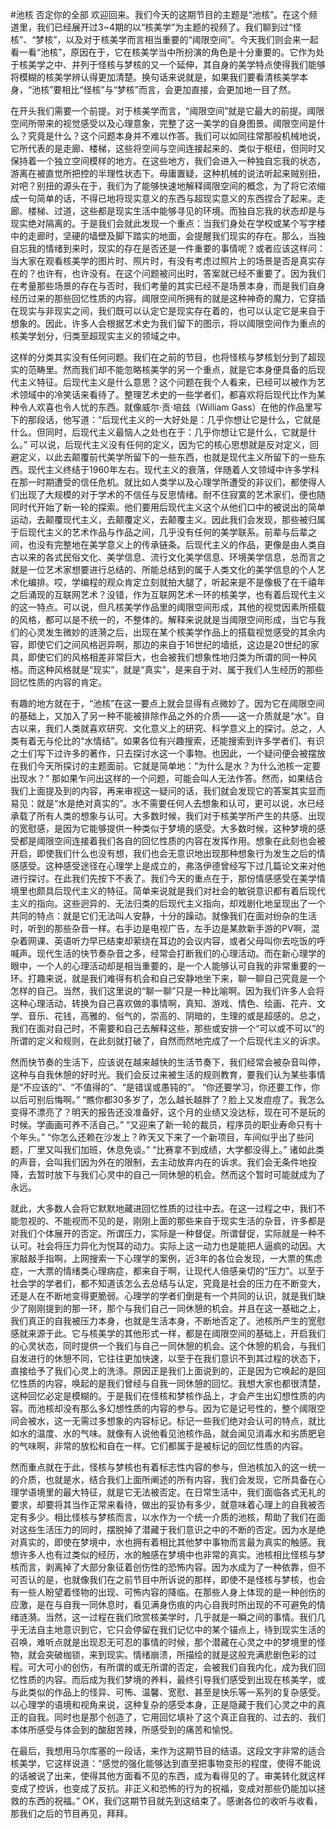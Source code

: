 #池核 否定你的全部
欢迎回来。我们今天的这期节目的主题是“池核”。在这个频道里，我们已经展开过3~4期的以“核美学”为主题的视频了。我们聊到过“怪核”、“梦核”，以及对于核美学而言相当重要的“阈限空间”。今天我们则会来一起看一看“池核”，原因在于，它在核美学当中所扮演的角色是十分重要的。它作为处于核美学之中、并列于怪核与梦核的又一个延伸，其自身的美学特点使得我们能够将模糊的核美学辨认得更加清楚。换句话来说就是，如果我们要看清核美学本身，“池核”要相比“怪核”与“梦核”而言，会更加直接，会更加地一目了然。

在开头我们需要一个前提。对于核美学而言，“阈限空间”就是它最大的前提。阈限空间所带来的视觉感受以及心理意象，完整了这一美学的自身图景。阈限空间是什么？究竟是什么？这个问题本身并不难以作答。我们可以如同往常那般机械地说，它所代表的是走廊、楼梯，这些将空间与空间连接起来的、类似于枢纽，但同时又保持着一个独立空间模样的地方。在这些地方，我们会进入一种独自忘我的状态，游离在被直觉所把控的半理性状态下。毋庸置疑，这种机械的说法听起来贼别扭，对吧？别扭的源头在于，我们为了能够快速地解释阈限空间的概念，为了将它浓缩成一句简单的话，不得已地将现实意义的东西与超现实意义的东西捏合了起来。走廊、楼梯、过道，这些都是现实生活中能够寻见的环境。而独自忘我的状态却是与现实绝对隔离的。于是我们会就此发现一个重点：当我们身处在学校或某个写字楼中的走廊时，坚硬的墙壁及脚下踏实的地面，会提醒我们现实的存在。那么，当独自忘我的情绪到来时，现实的存在是否还是一件重要的事情呢？或者应该这样问：当大家在观看核美学的图片时、照片时，有没有考虑过照片上的场景是否是真实存在的？也许有，也许没有。在这个问题被问出时，答案就已经不重要了。因为我们在考量那些场景的存在与否时，我们考量的其实已经不是场景本身，而是我们自身经历过来的那些回忆性质的内容。阈限空间所拥有的就是这种神奇的魔力，它穿插在现实与非现实之间，我们既可以认定它是现实存在着的，也可以认定它是来自于想象的。因此，许多人会根据艺术史为我们留下的图示，将以阈限空间作为重点的核美学划分，归类至超现实主义的领域之中。

这样的分类其实没有任何问题。我们在之前的节目，也将怪核与梦核划分到了超现实的范畴里。然而我们却不能忽略核美学的另一个重点，就是它本身便具备的后现代主义特征。后现代主义是什么意思？这个问题在我个人看来，已经可以被作为艺术领域中的冷笑话来看待了。整理艺术史的一些学者们，都喜欢将后现代比作为某种令人欢喜也令人忧的东西。就像威尔·贡·培兹（William Gass）在他的作品里写下的那段话，他写道：“后现代主义的一大好处是：几乎你想让它是什么，它就是什么。但同时，后现代主义最恼人之处也在于：几乎你想让它是什么，它就是什么。” 可以说，后现代主义没有任何的定义，因为它的核心思想就是反对定义，回避定义，以此去颠覆前代美学所留下的一些东西，也就是现代主义所留下的一些东西。现代主义终结于1960年左右。现代主义的衰落，伴随着人文领域中许多学科在那一时期遭受的信任危机。就比如人类学以及心理学所遭受的非议们，都使得人们出现了大规模的对于学术的不信任与反思情绪。耐不住寂寞的艺术家们，便也随同时代开始了新一轮的探索。他们要用后现代主义这个从他们口中的被说出的简单运动，去颠覆现代主义，去颠覆定义，去颠覆主义。因此我们会发现，那些被归属于后现代主义的艺术作品与作品之间，几乎没有任何的美学联系。前辈与后辈之间，也没有完整地在美学意义上的传承链条。后现代主义的作品，更像是由人类自古以来的各式民俗文化、美学信息、流行文化美学信息、环境美学信息，总而言之就是一位艺术家想要进行总结的、所能总结到的属于人类文化的美学信息的个人艺术化编排。哎，学编程的观众肯定立刻就拍大腿了，听起来是不是像极了在千禧年之后涌现的互联网艺术？没错，作为互联网艺术一环的核美学，也有着后现代主义的这一特点。可以说，但凡核美学作品里的阈限空间形成，其他的视觉因素所搭载的风格，都可以是不统一的，不整体的。解释来说就是当阈限空间形成，当它与我们的心灵发生微妙的涟漪之后，出现在某个核美学作品上的搭载视觉感受的其余内容，即使它们之间风格迥异啊，那边的来自于16世纪的墙纸，这边是20世纪的家具，即使它们的风格相差非常巨大，也会被我们想象性地归类为所谓的同一种风格。而这种风格就是“现实”，就是“真实”，是来自于对、属于我们人生经历的那些回忆性质的内容的肯定。

有趣的地方就在于，“池核”在这一要点上就会显得有点微妙了。因为它在阈限空间的基础上，又加入了另一种不能被排除作品之外的介质——这一介质就是“水”。自古以来，我们人类就喜欢研究、文化意义上的研究、科学意义上的探讨。总之，人类有着无与伦比的“水情结”。如果各位有兴趣搜索，还能搜索到许多学者们、有识之士们写下过许多的著作，只去探讨水这一个事物。也因此，一个疑问便会被摆放在我们今天所探讨的主题面前。它就是简单地：“为什么是水？为什么池核一定要出现水？” 那如果乍问出这样的一个问题，可能会叫人无法作答。然而，如果结合我们上面提及到的内容，再来审视这一疑问的话，我们就会发现它的答案其实显而易见：就是“水是绝对真实的”。水不需要任何人去想象和认可，更可以说，水已经承载了所有人类的想象与认可。大多数时候，我们对于核美学所产生的共感、出现的宽慰感，是因为它能够提供一种类似于梦境的感受。大多数时候，这种梦境的感受都是阈限空间连接着我们各自的回忆性质的内容在发挥作用。想象在此刻也会被开启，即使我们什么也没有想，我们也会无意识地出现那种想象行为发生之后的情感感受。这种感受途径在心理学上是成立的，弗洛伊德曾经写下过几篇论文来对他进行探讨。在此我们先按下不表了。我们今天的重点在于，那份情感感受在美学情境里也颇具后现代主义的特征。简单来说就是我们对社会的敏锐意识都有着后现代主义的指向。这些迥异的、无法归类的后现代主义指向，却戏剧化地呈现出了一个共同的特点：就是它们无法叫人安静，十分的躁动。就像我们在面对纷杂的生活时，听到的那些杂音一样。右手边是电视广告，左手边是某款新手游的PV啊，混杂着网课、英语听力早已结束却萦绕在耳边的会议内容，或者父母叫你去吃饭的呼喊声。现代生活的快节奏杂音之多，经常会打断我们的心理活动。而在新心理学的眼中，一个人的心理活动却是相当重要的，是一个人能够认可自我的非常重要的一环。打趣来说，就是我们难得有机会和自己安静地坐下来，聊一聊自己究竟是一个怎样的自己。当然，我们这里说的“聊一聊”只是一种比喻啊。因为我们许多人会将这种心理活动，转换为自己喜欢做的事情啊，真知、游戏、情色、绘画、花卉、文学、音乐、花钱，高雅的、俗气的，崇高的、阴暗的，生理的或是超感的。总之，我们在面对自己时，不需要和自己去解释这些，那些或安排一个“可以或不可以”的所谓的定义和规则，在此刻就打破了，自然而然地完成了一个后现代主义的诉求。

然而快节奏的生活下，应该说在越来越快的生活节奏下，我们经常会被杂音叫停，这种与自我休憩的好时光。我们会反过来被生活的规则教育，要我们认为某些事情是“不应该的”、“不值得的”、“是错误或愚钝的”。 “你还要学习，你还要工作，你以后可别后悔啊。” “瞧你都30多岁了，怎么越长越胖了？脸上又发痘痘了。我怎么变得不漂亮了？明天的报告还没准备好，这个月的业绩又没达标，现在可不是玩的时候。学画画可养不活自己。” “又迎来了新一轮的裁员，程序员的职业寿命只有十个年头。” “你怎么还赖在沙发上？昨天又下来了一个新项目，车间似乎出了些问题，厂里又叫我们加班，休息免谈。” “比赛拿不到成绩，大学都没得上。” 诸如此类的声音，会叫我们因为外在的限制，去主动放弃内在的诉求。我们会无条件地投降，去暂时放下与我们心灵中的自己一同休憩的机会。然而这个暂时可能就成为了永远。

就此，大多数人会将它默默地藏进回忆性质的过往中去。在这一过程之中，我们不能忽视的、不能视而不见的是，刚刚上面的那些来自于现实生活的杂音，许多都是对我们个体展开的否定。所谓压力，实际是一种督促。所谓督促，实际就是一种不认可。社会将压力异化为悦耳的动力。实际上这一动力也是能把人逼疯的动因。大家敲敲手指啊，上网搜索一下心理学的案例，近3年的各位会发现，一大票的焦虑症，一大票的情绪类心理病症，都来自于啊，让现代人倍感亲切的“压力”。以至于社会学的学者们，都不知道该怎么去总结与认定，究竟是社会的压力在不断变大，还是人在不断地变得更脆弱。心理学的学者们倒是有一个共同的认识，就是我们缺少了刚刚提到的那一环，那个与我们自己一同休憩的机会。并且在这一基础之上，我们真正的自我被压力本身，也就是生活本身，不断地否定了。池核所产生的宽慰感就来源于此。它与核美学的其他形式一样，都是在阈限空间的基础上，开启我们的心灵状态，同时提供一个我们与自己一同休憩的机会。这个休憩的机会，与我们自发进行的休憩不同，它往往更加快速，以至于在我们意识不到其过程的状态下，直接给予了我们心灵上的洗涤。原因正是我们上面说到的，正是因为它唤起的是回忆性质的内容，唤起的是我们曾经与自我一同休憩的回忆。我想大家也都很清楚，这种回忆必定是模糊的。于是我们在怪核和梦核作品上，才会产生出幻想性质的内容。而池核却没有那么多幻想性质的内容的参与。因为它是记号性的，整个阈限空间会被水，这一无需过多想象的内容标记。标记一些我们绝对会认可的特点，就比如水的温度、水的气味。就像有人说他看见池核作品，就会闻见消毒水和劣质肥皂的气味啊，非常的放松和自在一样。它们都属于是被标记的回忆性质的内容。

然而重点就在于此，怪核与梦核也有着标志性内容的参与，但池核加入的这一统一的介质，也就是水，结合我们上面所阐述的所有内容，我们会发现，它所具备在心理学语境里的最大特征，就是它无法被否定。在日常生活中，我们面临各式无礼的要求，却要将其当作正常来看待，做出的妥协有多少，就意味着心理上的自我被否定有多少。相比怪核与梦核而言，以水作为一个统一介质的池核，帮助了我们在面对这些生活压力的同时，摆脱掉了潜藏于我们意识之中的不断的否定。因为水是绝对真实的，即使在梦境中，水也拥有着相比其他梦中事物而言最为真实的触感。我想许多人也有过类似的经历，水的触感在梦境中也非常的真实。池核相比怪核与梦核而言，剥离掉了大部分象征着创伤性的恐怖内容。因为水成为了一种依靠，但不可否认的是，也就像我们在之前节目中所诉说的那样，即使不是怪核与梦核，也会有一些人盼望着怪物的出现、可怖内容的降临。在那些人身上体现的是一种创伤的应激，是在与自我一同休息时，看见满身伤痕的内心自我时所出现的不可避免的情绪涟漪。当然，这一过程在我们欣赏核美学时，几乎就是一瞬之间的事情。我们几乎无法自主地意识到它，它只会停留在我们记忆中的某个锚点上，待到现实生活的召唤，难听点就是出现忍无可忍的事情的时候，那个潜藏在心灵之中的梦境里的怪物，就会突破枷锁，来到现实。情绪崩溃，所描绘的就是这般充满悲剧色彩的过程。可大可小的创伤，有所谓的或无所谓的否定，会被我们自我内化，成为我们回忆性质的内容。而后成为我们梦境的养料，最终引导我们感受到出现在核美学，或与此类似的作品上的怪异、可怖、温馨、宽慰、甚至是快乐等一系列的复杂感受。以心理学的语境和视角来说，这种复杂的感受本身，正是隐藏于我们心灵之中的真正的自我。同时也是那个创造了，它用回忆填补了这个真正自我的、过去的、我们本体所感受与体会到的酸甜苦辣，所感受到的痛苦和愉悦。

在最后，我想用马尔库塞的一段话，来作为这期节目的结语。这段文字非常的适合核美学，它这样说道：“感觉的强化能够达到直至把事物变形的程度，使得不能说的话被说了出来，使得其他方面看不见的东西，成为看得见的了。审美转化就这样变成了控诉，也变成了反抗。非正义和恐怖的行为的祝福，变成对那些仍能加以拯救的东西的祝福。” OK，我们这期节目就先到这结束了。感谢各位的收听与收看，那我们之后的节目再见，拜拜。